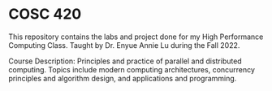 # COSC 420
This repository contains the labs and project done for my High Performance Computing Class. Taught by Dr. Enyue Annie Lu during the Fall 2022.

Course Description: Principles and practice of parallel and distributed computing. Topics include modern computing architectures, concurrency principles and algorithm design, and applications and programming.

